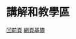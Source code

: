 # 講解和教學區  
[回前頁](https://sggsdatafornehs.github.io/)
[網頁基礎](https://sggsdatafornehs.github.io/post/sources/info/index)   
